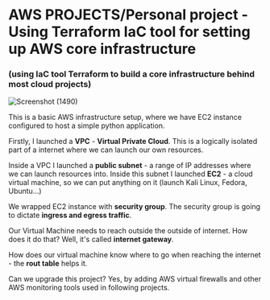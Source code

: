 <h1>AWS PROJECTS/Personal project - Using Terraform IaC tool for setting up AWS core infrastructure</h1>
<h3> (using IaC tool Terraform to build a core infrastructure behind most cloud projects) </h3>

![Screenshot (1490)](https://github.com/Mihailo222/AWSCoreInfrastructureSetup/assets/92820769/8a44dab9-7719-407d-9d04-afa9ec738709)

This is a basic AWS infrastructure setup, where we have EC2 instance configured to host a simple python application. <br/>

Firstly, I launched a **VPC** - **Virtual Private Cloud**. This is a logically isolated part of a internet where we can launch our own resources.

Inside a VPC I launched a **public subnet** - a range of IP addresses where we can launch resources into. Inside this subnet I launched **EC2** - a cloud virtual machine, so we can put anything on it (launch Kali Linux, Fedora, Ubuntu...)<br/>

We wrapped EC2 instance with **security group**. The security group is going to dictate **ingress and egress traffic**.<br/>

Our Virtual Machine needs to reach outside the outside of internet. How does it do that? Well, it's called **internet gateway**.<br/>

How does our virtual machine know where to go when reaching the internet - the **rout table** helps it.<br/>

Can we upgrade this project? Yes, by adding AWS virtual firewalls and other AWS monitoring tools used in following projects. <br/>

